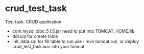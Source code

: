# crud_test_task
Test task. CRUD application.
- com.mysql.jdbc_5.1.5.jar need to put into TOMCAT_HOME/lib
- ddl.sql for create table
- init_data.sql for fill table
to run use : mvn tomcat:run, or deploy crud_test_task.war into your tomcat.
